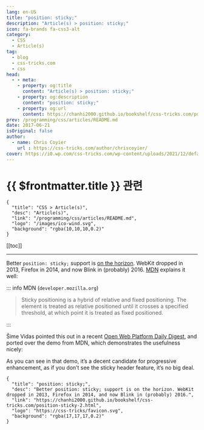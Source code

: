 ```yaml
---
lang: en-US
title: "position: sticky;"
description: "Article(s) > position: sticky;"
icon: fa-brands fa-css3-alt
category:
  - CSS
  - Article(s)
tag:
  - blog
  - css-tricks.com
  - css
head:
  - - meta:
    - property: og:title
      content: "Article(s) > position: sticky;"
    - property: og:description
      content: "position: sticky;"
    - property: og:url
      content: https://chanhi2000.github.io/bookshelf/css-tricks.com/position-sticky-2.html
prev: /programming/css/articles/README.md
date: 2017-06-21
isOriginal: false
author:
  - name: Chris Coyier
    url : https://css-tricks.com/author/chriscoyier/
cover: https://i0.wp.com/css-tricks.com/wp-content/uploads/2021/12/default-social-css-tricks.png
---
```


# {{ $frontmatter.title }} 관련

```component VPCard
{
  "title": "CSS > Article(s)",
  "desc": "Article(s)",
  "link": "/programming/css/articles/README.md",
  "logo": "/images/ico-wind.svg",
  "background": "rgba(10,10,10,0.2)"
}
```

[[toc]]

---

<SiteInfo
  name="position: sticky;"
  desc="Better position: sticky; support is on the horizon. WebKit dropped in 2013, Firefox in 2014, and now Blink in (probably) 2016."
  url="https://css-tricks.com/position-sticky-2"
  logo="https://css-tricks/favicon.svg"
  preview="https://i0.wp.com/css-tricks.com/wp-content/uploads/2021/12/default-social-css-tricks.png"/>

Better `position: sticky;` support is [<FontIcon icon="iconfont icon-caniuse"/>on the horizon](http://caniuse.com/#feat=css-sticky). WebKit dropped in 2013, Firefox in 2014, and now Blink in (probably) 2016. [<FontIcon icon="fa-brands fa-firefox"/>MDN](https://developer.mozilla.org/en-US/docs/Web/CSS/position#Sticky_positioning) explains it well:

::: info MDN (<FontIcon icon="fa-brands fa-firefox"/><code>developer.mozilla.org</code>)

> Sticky positioning is a hybrid of relative and fixed positioning. The element is treated as relative positioned until it crosses a specified threshold, at which point it is treated as fixed positioned.

<SiteInfo
  name="position - CSS | MDN"
  desc="The position CSS property sets how an element is positioned in a document. The top, right, bottom, and left physical properties and the inset-block-start, inset-block-end, inset-inline-start, and inset-inline-end flow-relative logical properties can be used to determine the final location of positioned elements."
  url="https://developer.mozilla.org/en-US/docs/Web/CSS/position/"
  logo="https://developer.mozilla.org/favicon.ico"
  preview="https://developer.mozilla.org/mdn-social-share.d893525a4fb5fb1f67a2.png"/>

:::

Šime Vidas pointed this out in a recent [<FontIcon icon="fas fa-globe"/>Open Web Platform Daily Digest](https://webplatformdaily.org/), and ported over the demo from MDN, which demonstrates the usefulness nicely:

<CodePen
  user="simevidas"
  slug-hash="JbdJRZ"
  title="Sticky positioning"
  :default-tab="['css','result']"
  :theme="$isDarkmode ? 'dark': 'light'"/>

As you can see in that demo, it’s a decent candidate for progressive enhancement, as if you don’t see the sticky header feature, it’s no big deal.

<!-- TODO: add ARTICLE CARD -->
```component VPCard
{
  "title": "position: sticky;",
  "desc": "Better position: sticky; support is on the horizon. WebKit dropped in 2013, Firefox in 2014, and now Blink in (probably) 2016.",
  "link": "https://chanhi2000.github.io/bookshelf/css-tricks.com/position-sticky-2.html",
  "logo": "https://css-tricks/favicon.svg",
  "background": "rgba(17,17,17,0.2)"
}
```

